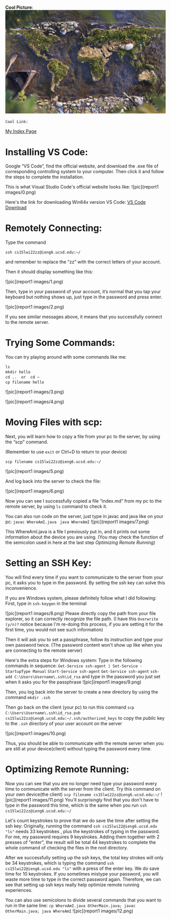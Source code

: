 __Cool Picture__: ![World Map](Image1.jpg)

```
Cool Link:
```

[My Index Page](https://henohyj.github.io/cse15l-lab-reports/index.html)



# Installing VS Code:

Google “VS Code”, find the official website, and download the .exe file of corresponding controlling system to your computer. Then click it and follow the steps to complete the installation.

This is what Visual Studio Code's official website looks like:
![pic](report1 images/0.png)

Here's the link for downloading Win64x version VS Code:
[VS Code Download](https://code.visualstudio.com/docs/?dv=win64user)


# Remotely Connecting:

Type the command 
```
ssh cs15lwi22zz@ieng6.ucsd.edu:~/
```
and remember to replace the “zz” with the correct letters of your account.

Then it should display something like this:

![pic](report1 images/1.png)

Then, type in your password of your account, it’s normal that you tap your keyboard but nothing shows up, just type in the password and press enter.

![pic](report1 images/2.png)

If you see similar messages above, it means that you successfully connect to the remote server.


# Trying Some Commands:

You can try playing around with some commands like me:
```
ls 
mkdir hello
cd ..  or  cd ~
cp filename hello
```
![pic](report1 images/3.png)

![pic](report1 images/4.png)


# Moving Files with scp:

Next, you will learn how to copy a file from your pc to the server, by using the “scp” command.

(Remember to use ```exit``` or Ctrl+D to return to your device)
```
scp filename cs15lwi22zz@ieng6.ucsd.edu:~/
```
![pic](report1 images/5.png)

And log back into the server to check the file:

![pic](report1 images/6.png)

Now you can see I successfully copied a file “index.md” from my pc to the remote server, by using ```ls``` command to check it.


You can also run code on the server, just type in javac and java like on your pc:
```javac WhereAmI.java ```   ```java WhereAmI```
![pic](report1 images/7.png)

This WhereAmI.java is a file I previously put in, and it prints out some information about the device you are using.
(You may check the function of the semicolon used in here at the last step _Optimizing Remote Running_)


# Setting an SSH Key:

You will find every time if you want to communicate to the server from your pc, it asks you to type in the password. By setting the ssh key can solve this inconvenience. 


If you are Windows system, please definitely follow what I did following:
First, type in ```ssh-keygen``` in the terminal

![pic](report1 images/8.png)
Please directly copy the path from your file explorer, so it can correctly recognize the file path.
(I have this ```Overwrite (y/n)?``` notice because I'm re-doing this process, if you are setting it for the first time, you would not see such information)

Then it will ask you to set a passphrase, follow its instruction and type your own password twice. 
(The password content won't show up like when you are connecting to the remote server)

Here's the extra steps for Windows system:
Type in the following commands in sequence: 
```Get-Service ssh-agent | Set-Service -StartupType Manual``` 
```Start-Service ssh-agent``` 
```Get-Service ssh-agent``` 
```ssh-add C:\Users\Username\.ssh\id_rsa```
and type in the password you just set when it asks you for the passphrase
![pic](report1 images/9.png)

Then, you log back into the server to create a new directory by using the command ```mkdir .ssh```

Then go back on the client (your pc) to run this command ```scp C:\Users\Username\.ssh\id_rsa.pub cs15lwi22zz@ieng6.ucsd.edu:~/.ssh/authorized_keys``` to copy the _public_ key to the ```.ssh``` directory of your user account on the server

![pic](report1 images/10.png)

Thus, you should be able to communicate with the remote server when you are still at your device(client) without typing the password every time.

# Optimizing Remote Running:

Now you can see that you are no longer need type your password every time to communicate with the server from the client.
Try this command on your own device(the client) ```scp filename cs15lwi22zz@ieng6.ucsd.edu:~/``` 
![pic](report1 images/11.png)
You'll surprisingly find that you don't have to type in the password this time, which is the same when you run ```ssh cs15lwi22zz@ieng6.ucsd.edu:~/```

Let's count keystrokes to prove that we do save the time after setting the ssh key:
Originally, running the command ```ssh cs15lwi22@ieng6.ucsd.edu "ls"``` needs 33 keystrokes , 
plus the keystrokes of typing in the password. For me, my password requires 9 keystrokes. 
Adding them together with 2 presses of "enter", the result will be total 44 keystrokes to complete the whole command of checking the files in the root directory.

After we successfully setting up the ssh keys, the total key strokes will only be 34 keystrokes, which is typing the command ```ssh cs15lwi22@ieng6.ucsd.edu "ls"``` with a press of the enter key. We do save time for 10 keystrokes.
If you sometimes mistype your password, you will waste more time to type in the correct password again. Therefore, we can see that setting up ssh keys really help optimize remote running experiences.

You can also use semicolons to divide several commands that you want to run in the same line:
```cp WhereAmI.java OtherMain.java; javac OtherMain.java; java WhereAmI```
![pic](report1 images/12.png)
